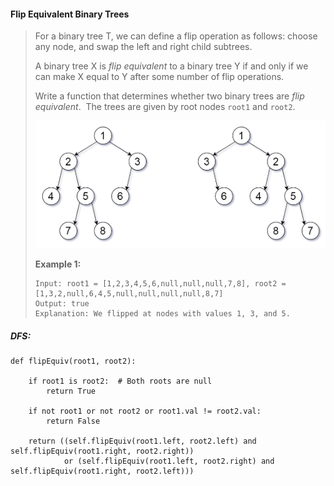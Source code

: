 ####  Flip Equivalent Binary Trees

> For a binary tree T, we can define a flip operation as follows: choose any node, and swap the left and right child subtrees.
>
> A binary tree X is _flip equivalent_ to a binary tree Y if and only if we can make X equal to Y after some number of flip operations.
>
> Write a function that determines whether two binary trees are _flip equivalent_.  The trees are given by root nodes `root1` and `root2`.
>
> ![](/assets/flip_equiv.png)
>
> **Example 1:**
>
> ```
> Input: root1 = [1,2,3,4,5,6,null,null,null,7,8], root2 = [1,3,2,null,6,4,5,null,null,null,null,8,7]
> Output: true
> Explanation: We flipped at nodes with values 1, 3, and 5.
> ```

##### DFS:

```
def flipEquiv(root1, root2):

    if root1 is root2:  # Both roots are null
        return True

    if not root1 or not root2 or root1.val != root2.val:
        return False

    return ((self.flipEquiv(root1.left, root2.left) and self.flipEquiv(root1.right, root2.right)) 
            or (self.flipEquiv(root1.left, root2.right) and self.flipEquiv(root1.right, root2.left)))     
```





